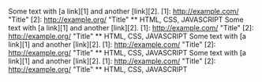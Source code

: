 Some text with [a link][1] and
another [link][2].
[1]: http://example.com/ "Title"
[2]: http://example.org/ "Title"
** HTML, CSS, JAVASCRIPT
Some text with [a link][1] and
another [link][2].
[1]: http://example.com/ "Title"
[2]: http://example.org/ "Title"
** HTML, CSS, JAVASCRIPT
Some text with [a link][1] and
another [link][2].
[1]: http://example.com/ "Title"
[2]: http://example.org/ "Title"
** HTML, CSS, JAVASCRIPT
Some text with [a link][1] and
another [link][2].
[1]: http://example.com/ "Title"
[2]: http://example.org/ "Title"
** HTML, CSS, JAVASCRIPT
